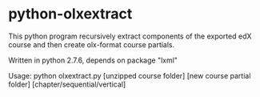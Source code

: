 # python-olxextract

This python program recursively extract components of the exported edX course and then create olx-format course partials.

Written in python 2.7.6, depends on package "lxml"

Usage: python olxextract.py [unzipped course folder] [new course partial folder] [chapter/sequential/vertical]